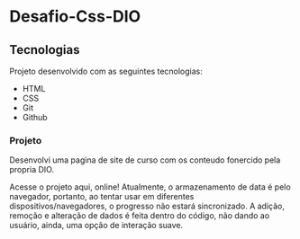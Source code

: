 # Desafio-Css-DIO
## Tecnologias
Projeto desenvolvido com as seguintes tecnologias:

- HTML
- CSS
- Git
- Github

### Projeto
Desenvolvi uma pagina de site de curso com os conteudo fonercido pela propria DIO.

Acesse o projeto aqui, online!
Atualmente, o armazenamento de data é pelo navegador, portanto, ao tentar usar em diferentes dispositivos/navegadores, o progresso não estará sincronizado. A adição, remoção e alteração de dados é feita dentro do código, não dando ao usuário, ainda, uma opção de interação suave.


